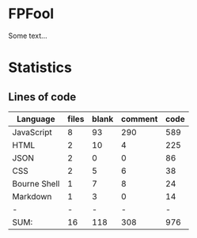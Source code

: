 # FPFool
Some text...

# Statistics

## Lines of code

|Language                     |files          |blank        |comment           |code|
|-----------------------------|---------------|-------------|------------------|----|
|JavaScript                   |    8          |   93        |    290           | 589|
|HTML                         |    2          |   10        |      4           | 225|
|JSON                         |    2          |    0        |      0           |  86|
|CSS                          |    2          |    5        |      6           |  38|
|Bourne Shell                 |    1          |    7        |      8           |  24|
|Markdown                     |    1          |    3        |      0           |  14|
|-                            |-              |-            |-                 |-   |
|SUM:                         |   16          |  118        |    308           | 976|
